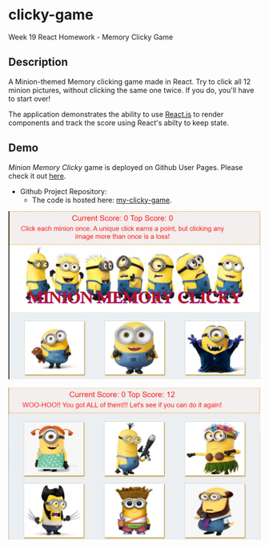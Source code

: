 # clicky-game
Week 19 React Homework - Memory Clicky Game

## Description
A Minion-themed Memory clicking game made in React. Try to click all 12 minion pictures, without clicking the same one twice. If you do, you'll have to start over!

The application demonstrates the ability to use [React.js](https://reactjs.org/) to render components and track the score using React's abilty to keep state. 

## Demo
*Minion Memory Clicky* game is deployed on Github User Pages. Please check it out [here](https://loraxgirl.github.io/my_clicky_game/).

- Github Project Repository:
  * The code is hosted here: [my-clicky-game](https://github.com/loraxgirl/my_clicky_game).

![Screenshot - Game Start](/images/clicky-start.jpg?raw=true "Clicky Game Start")

![Screenshot - Game Win](/images/clicky-win.jpg?raw=true "Clicky Game Win")

